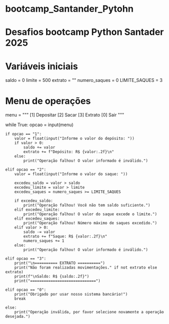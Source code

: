 # bootcamp_Santander_Pytohn
# Desafios bootcamp Python Santader 2025
# Variáveis iniciais
saldo = 0
limite = 500
extrato = ""
numero_saques = 0
LIMITE_SAQUES = 3

# Menu de operações
menu = """
[1] Depositar
[2] Sacar
[3] Extrato
[0] Sair
"""

while True:
    opcao = input(menu)

    if opcao == "1":
        valor = float(input("Informe o valor do depósito: "))
        if valor > 0:
            saldo += valor
            extrato += f"Depósito: R$ {valor:.2f}\n"
        else:
            print("Operação falhou! O valor informado é inválido.")

    elif opcao == "2":
        valor = float(input("Informe o valor do saque: "))

        excedeu_saldo = valor > saldo
        excedeu_limite = valor > limite
        excedeu_saques = numero_saques >= LIMITE_SAQUES

        if excedeu_saldo:
            print("Operação falhou! Você não tem saldo suficiente.")
        elif excedeu_limite:
            print("Operação falhou! O valor do saque excede o limite.")
        elif excedeu_saques:
            print("Operação falhou! Número máximo de saques excedido.")
        elif valor > 0:
            saldo -= valor
            extrato += f"Saque: R$ {valor:.2f}\n"
            numero_saques += 1
        else:
            print("Operação falhou! O valor informado é inválido.")

    elif opcao == "3":
        print("\n========== EXTRATO ==========")
        print("Não foram realizadas movimentações." if not extrato else extrato)
        print(f"\nSaldo: R$ {saldo:.2f}")
        print("=============================")

    elif opcao == "0":
        print("Obrigado por usar nosso sistema bancário!")
        break

    else:
        print("Operação inválida, por favor selecione novamente a operação desejada.")
